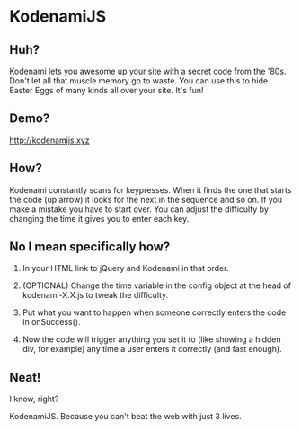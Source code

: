 # KodenamiJS

## Huh?
Kodenami lets you awesome up your site with a secret code from the '80s. Don't let all that muscle memory go to waste. You can use this to hide Easter Eggs of many kinds all over your site. It's fun!

## Demo?
http://kodenamijs.xyz

## How?
Kodenami constantly scans for keypresses. When it finds the one that starts the code (up arrow) it looks for the next in the sequence and so on. If you make a mistake you have to start over. You can adjust the difficulty by changing the time it gives you to enter each key.

## No I mean specifically how?
1) In your HTML link to jQuery and Kodenami in that order.

2) (OPTIONAL) Change the time variable in the config object at the head of kodenami-X.X.js to tweak the difficulty.

3) Put what you want to happen when someone correctly enters the code in onSuccess().

3) Now the code will trigger anything you set it to (like showing a hidden div, for example) any time a user enters it correctly (and fast enough).

## Neat!
I know, right?

KodenamiJS. Because you can't beat the web with just 3 lives.
